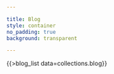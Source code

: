 ```yaml
---

title: Blog
style: container
no_padding: true
background: transparent

---
```


{{>blog_list data=collections.blog}}
